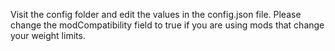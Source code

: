 Visit the config folder and edit the values in the config.json file.
Please change the modCompatibility field to true if you are using mods that change your weight limits.